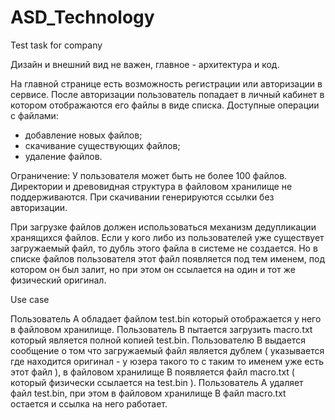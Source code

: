 # ASD_Technology
Test task for company

Дизайн и внешний вид не важен, главное - архитектура и код.

На главной странице есть возможность регистрации или авторизации в сервисе.
После авторизации пользователь попадает в личный кабинет в котором отображаются его файлы в виде списка.
Доступные операции с файлами:
  - добавление новых файлов;
  - скачивание существующих файлов;
  - удаление файлов.

Ограничение: У пользователя может быть не более 100 файлов.
Директории и древовидная структура в файловом хранилище не поддерживаются.
При скачивании генерируются ссылки без авторизации.

При загрузке файлов должен использоваться механизм дедупликации хранящихся файлов. Если у кого либо из пользователей уже существует загружаемый файл, то дубль этого файла в системе не создается. Но в списке файлов  пользователя этот файл появляется под тем именем, под котором он был  залит, но при этом он ссылается на один и тот же физический оригинал.

Use case

Пользователь A обладает файлом test.bin который отображается у него в  файловом хранилище.
Пользователь B пытается загрузить macro.txt который является полной копией test.bin.
Пользователю B выдается сообщение о том что загружаемый файл является дублем ( указывается где находится оригинал - у юзера такого то с таким то именем уже есть этот файл ), в файловом хранилище B появляется файл macro.txt ( который физически ссылается на test.bin ).
Пользователь A удаляет файл test.bin, при этом в файловом хранилище B файл macro.txt остается и ссылка на него работает.
